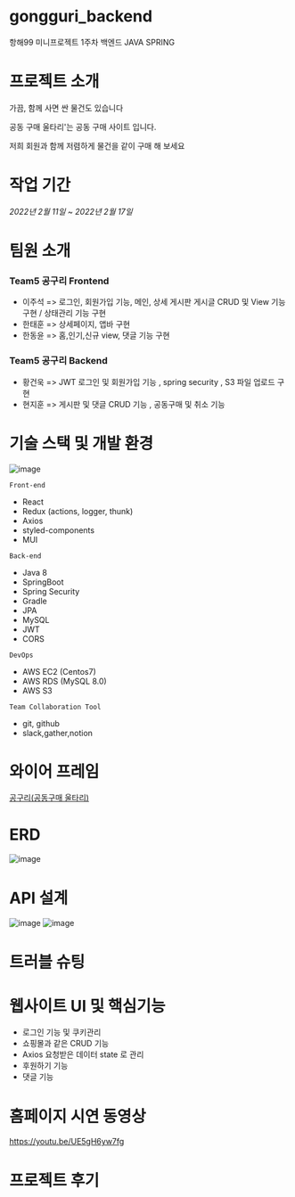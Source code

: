 # gongguri_backend
항해99 미니프로젝트 1주차 백엔드 JAVA SPRING
# 프로젝트 소개

가끔, 함께 사면 싼 물건도 있습니다 

공동 구매 울타리'는 공동 구매 사이트 입니다.

저희 회원과 함께 저렴하게 물건을 같이 구매 해 보세요

# **작업 기간**

 *2022년 2월 11일 ~ 2022년 2월 17일*

# 팀원 소개

### **Team5 공구리 Frontend**

- 이주석 => 로그인, 회원가입 기능, 메인, 상세 게시판 게시글 CRUD 및 View 기능 구현 / 상태관리 기능 구현
- 한태훈 => 상세페이지, 앱바 구현
- 한동윤 => 홈,인기,신규 view, 댓글 기능 구현

### **Team5 공구리 Backend**

- 황건욱 => JWT 로그인 및 회원가입 기능 , spring security  , S3 파일 업로드 구현
- 현지훈 => 게시판 및 댓글 CRUD 기능 , 공동구매 및 취소 기능

# 기술 스택 및 개발 환경

![image](https://user-images.githubusercontent.com/97426920/154443232-0f185a9d-7b78-4863-af54-5e9ee95ab06e.png)

`Front-end`

- React
- Redux (actions, logger, thunk)
- Axios
- styled-components
- MUI

`Back-end`

- Java 8
- SpringBoot
- Spring Security
- Gradle
- JPA
- MySQL
- JWT
- CORS

`DevOps`

- AWS EC2 (Centos7)
- AWS RDS (MySQL 8.0)
- AWS S3

`Team Collaboration Tool`

- git, github
- slack,gather,notion

# 와이어 프레임

[공구리(공동구매 울타리)](https://www.figma.com/file/It8yXEX296ZCkSju8SV7el/%EA%B3%B5%EA%B5%AC%EB%A6%AC(%EA%B3%B5%EB%8F%99%EA%B5%AC%EB%A7%A4-%EC%9A%B8%ED%83%80%EB%A6%AC)?node-id=0%3A1)

# ERD

![image](https://user-images.githubusercontent.com/97426920/154442659-f35e694b-4077-49a0-9d62-4cf849a45e5e.png)

# API 설계

![image](https://user-images.githubusercontent.com/97426920/154443062-ee529125-1f1a-467b-9fd8-3d95cfc1460f.png)
![image](https://user-images.githubusercontent.com/97426920/154443124-f72f6637-2f7f-45ef-b975-9d58633ea1e4.png)


# 트러블 슈팅

# 웹사이트 UI 및 핵심기능

- 로그인 기능 및 쿠키관리
- 쇼핑몰과 같은 CRUD 기능
- Axios 요청받은 데이터 state 로 관리
- 후원하기 기능
- 댓글 기능

# 홈페이지 시연 동영상
https://youtu.be/UE5gH6yw7fg

# 프로젝트 후기
